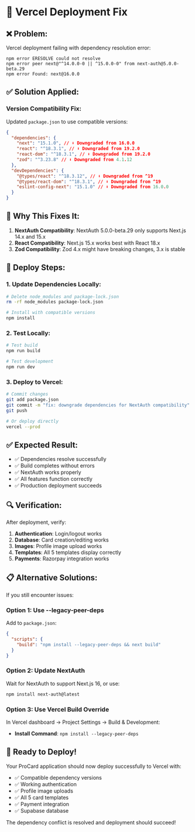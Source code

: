 # 🚀 Vercel Deployment Fix

## ❌ **Problem:**

Vercel deployment failing with dependency resolution error:

```
npm error ERESOLVE could not resolve
npm error peer next@"^14.0.0-0 || ^15.0.0-0" from next-auth@5.0.0-beta.29
npm error Found: next@16.0.0
```

## ✅ **Solution Applied:**

### **Version Compatibility Fix:**

Updated `package.json` to use compatible versions:

```json
{
  "dependencies": {
    "next": "15.1.0", // ⬇️ Downgraded from 16.0.0
    "react": "^18.3.1", // ⬇️ Downgraded from 19.2.0
    "react-dom": "^18.3.1", // ⬇️ Downgraded from 19.2.0
    "zod": "^3.23.8" // ⬇️ Downgraded from 4.1.12
  },
  "devDependencies": {
    "@types/react": "^18.3.12", // ⬇️ Downgraded from ^19
    "@types/react-dom": "^18.3.1", // ⬇️ Downgraded from ^19
    "eslint-config-next": "15.1.0" // ⬇️ Downgraded from 16.0.0
  }
}
```

## 🔧 **Why This Fixes It:**

1. **NextAuth Compatibility**: NextAuth 5.0.0-beta.29 only supports Next.js 14.x and 15.x
2. **React Compatibility**: Next.js 15.x works best with React 18.x
3. **Zod Compatibility**: Zod 4.x might have breaking changes, 3.x is stable

## 🚀 **Deploy Steps:**

### **1. Update Dependencies Locally:**

```bash
# Delete node_modules and package-lock.json
rm -rf node_modules package-lock.json

# Install with compatible versions
npm install
```

### **2. Test Locally:**

```bash
# Test build
npm run build

# Test development
npm run dev
```

### **3. Deploy to Vercel:**

```bash
# Commit changes
git add package.json
git commit -m "fix: downgrade dependencies for NextAuth compatibility"
git push

# Or deploy directly
vercel --prod
```

## ✅ **Expected Result:**

- ✅ Dependencies resolve successfully
- ✅ Build completes without errors
- ✅ NextAuth works properly
- ✅ All features function correctly
- ✅ Production deployment succeeds

## 🔍 **Verification:**

After deployment, verify:

1. **Authentication**: Login/logout works
2. **Database**: Card creation/editing works
3. **Images**: Profile image upload works
4. **Templates**: All 5 templates display correctly
5. **Payments**: Razorpay integration works

## 📋 **Alternative Solutions:**

If you still encounter issues:

### **Option 1: Use --legacy-peer-deps**

Add to `package.json`:

```json
{
  "scripts": {
    "build": "npm install --legacy-peer-deps && next build"
  }
}
```

### **Option 2: Update NextAuth**

Wait for NextAuth to support Next.js 16, or use:

```bash
npm install next-auth@latest
```

### **Option 3: Use Vercel Build Override**

In Vercel dashboard → Project Settings → Build & Development:

- **Install Command**: `npm install --legacy-peer-deps`

## 🎉 **Ready to Deploy!**

Your ProCard application should now deploy successfully to Vercel with:

- ✅ Compatible dependency versions
- ✅ Working authentication
- ✅ Profile image uploads
- ✅ All 5 card templates
- ✅ Payment integration
- ✅ Supabase database

The dependency conflict is resolved and deployment should succeed!

